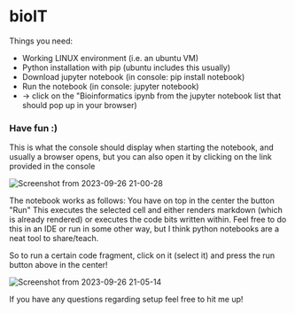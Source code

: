 # bioIT

Things you need:

- Working LINUX environment (i.e. an ubuntu VM)
- Python installation with pip (ubuntu includes this usually)
- Download jupyter notebook (in console: pip install notebook)
- Run the notebook (in console: jupyter notebook)
- -> click on the "Bioinformatics ipynb from the jupyter notebook list that should pop up in your browser)

### Have fun :)

This is what the console should display when starting the notebook, and usually a browser opens, but you can also
open it by clicking on the link provided in the console

![Screenshot from 2023-09-26 21-00-28](https://github.com/Obsoleth/bioIT/assets/114667654/ddfee5d6-e88a-4c99-8711-94178df794f8)


The notebook works as follows:
You have on top in the center the button "Run"
This executes the selected cell and either renders markdown (which is already rendered) or executes the code bits written within.
Feel free to do this in an IDE or run in some other way, but I think python notebooks are a neat tool to share/teach.

So to run a certain code fragment, click on it (select it) and press the run button above in the center!

![Screenshot from 2023-09-26 21-05-14](https://github.com/Obsoleth/bioIT/assets/114667654/6a5e366d-5c8a-430b-976c-adcb49948b30)

If you have any questions regarding setup feel free to hit me up!
